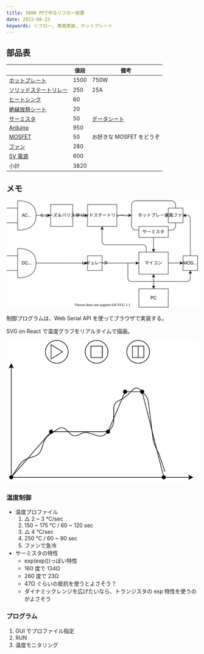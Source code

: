 ```yaml
---
title: 5000 円で作るリフロー装置
date: 2022-08-23
keywords: リフロー, 表面実装, ホットプレート
---
```


## 部品表

|                                                                         | 値段 | 備考                                                                            |
| ----------------------------------------------------------------------- | ---- | ------------------------------------------------------------------------------- |
| [ホットプレート](https://amzn.asia/d/dPVi2IT)                           | 1500 | 750W                                                                            |
| [ソリッドステートリレー](https://akizukidenshi.com/catalog/g/gK-00203/) | 250  | 25A                                                                             |
| [ヒートシンク](https://akizukidenshi.com/catalog/g/gP-05050/)           | 60   |                                                                                 |
| [絶縁放熱シート](https://akizukidenshi.com/catalog/g/gP-12791/)         | 20   |                                                                                 |
| [サーミスタ](https://akizukidenshi.com/catalog/g/gP-11896/)             | 50   | [データシート](https://www.semitec.co.jp/uploads/2021/11/nt_thermistor2015.pdf) |
| [Arduino](https://akizukidenshi.com/catalog/g/gK-10347/)                | 950  |                                                                                 |
| [MOSFET](https://akizukidenshi.com/catalog/g/gI-15751/)                 | 50   | お好きな MOSFET をどうぞ                                                        |
| [ファン](https://akizukidenshi.com/catalog/g/gP-16828/)                 | 280  |                                                                                 |
| [5V 電源](https://akizukidenshi.com/catalog/g/gM-06096/)                | 600  |                                                                                 |
| 小計                                                                    | 3820 |                                                                                 |

## メモ

![](img/about.dio.svg)

制御プログラムは、Web Serial API を使ってブラウザで実装する。

SVG on React で温度グラフをリアルタイムで描画。

![](img/ui.dio.svg)

### 温度制御

- 温度プロファイル
  1. △ 2 ~ 3 °C/sec
  2. 150 ~ 175 °C / 60 ~ 120 sec
  3. △ 4 °C/sec
  4. 250 °C / 60 ~ 90 sec
  5. ファンで急冷
- サーミスタの特性
  - exp(exp())っぽい特性
  - 160 度で 134Ω
  - 260 度で 23Ω
  - 47Ω ぐらいの抵抗を使うとよさそう？
  - ダイナミックレンジを広げたいなら、トランジスタの exp 特性を使うのがよさそう

### プログラム

1. GUI でプロファイル指定
2. RUN
3. 温度モニタリング
